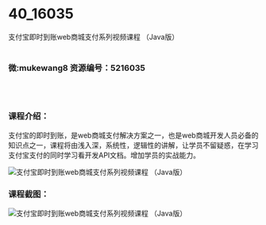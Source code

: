 # 40_16035
支付宝即时到账web商城支付系列视频课程 （Java版）
<br/></br>
<h3>微:mukewang8 资源编号：5216035</h3>
<br/></br>
<h3>课程介绍：</h3>
<p>支付宝的即时到账，是<a title="查看与 web商城支付 相关的文章" target="_blank">web商城支付</a>解决方案之一，也是web商城开发人员必备的知识点之一，课程将由浅入深，系统性，逻辑性的讲解，让学员不留疑惑，在学习支付宝支付的同时学习看开发API文档。增加学员的实战能力。</p>
<p><img src="https://www.ko996.com/wp-content/uploads/img/2020/11/2-19-300x210.png" alt="支付宝即时到账web商城支付系列视频课程 （Java版）"></p>
<div class="info-desc">
<h3>课程截图：</h3>
<p><img src="https://www.ko996.com/wp-content/uploads/img/2020/11/1-19.png" alt="支付宝即时到账web商城支付系列视频课程 （Java版）"></p>


			
</div>
